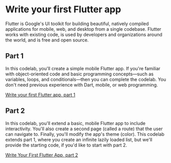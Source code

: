 # Write your first Flutter app

Flutter is Google's UI toolkit for building beautiful, natively compiled applications for mobile, web, and desktop from a single codebase. Flutter works with existing code, is used by developers and organizations around the world, and is free and open source.

## Part 1

In this codelab, you'll create a simple mobile Flutter app. If you're familiar with object-oriented code and basic programming concepts—such as variables, loops, and conditionals—then you can complete the codelab. You don't need previous experience with Dart, mobile, or web programming.

[Write your first Flutter app, part 1](https://codelabs.developers.google.com/codelabs/first-flutter-app-pt1 "Write your first Flutter app, part 1")

## Part 2

In this codelab, you'll extend a basic, mobile Flutter app to include interactivity. You'll also create a second page (called a route) that the user can navigate to. Finally, you'll modify the app's theme (color). This codelab extends part 1, where you create an infinite lazily loaded list, but we'll provide the starting code, if you'd like to start with part 2.

[Write Your First Flutter App, part 2](https://codelabs.developers.google.com/codelabs/first-flutter-app-pt2 "Write Your First Flutter App, part 2")
